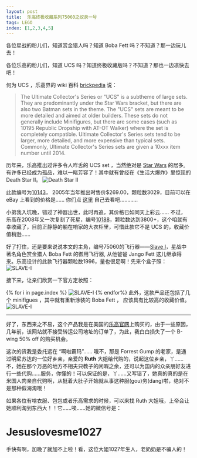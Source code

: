 ```yaml
---
layout: post
title:  乐高终极收藏系列75060之奴隶一号
tags: LEGO
index: [1,2,3,4,5]
---
```

各位星战的粉儿们，知道赏金猎人吗？知道 Boba Fett 吗？不知道？那一边玩儿去！

各位乐高的粉儿们，知道 UCS 吗？知道终极收藏版吗？不知道？那也一边凉快去吧！

<!--more-->

何为 UCS ，乐高界的 wiki 百科 [brickpedia](http://lego.wikia.com/wiki/LEGO_Wiki) 说：
>The Ultimate Collector's Series or "UCS" is a subtheme of large sets. They are predominantly under the Star Wars bracket, but there are also two Batman sets in the theme. The "UCS" sets are meant to be more detailed and aimed at older builders. These sets do not generally include Minifigures, but there are some cases (such as 10195 Republic Dropship with AT-OT Walker) where the set is completely compatible. Ultimate Collector's Series sets tend to be larger, more detailed, and more expensive than typical sets. Commonly, Ultimate Collector's Series sets are given a 10xxx item number until 2014.

历年来，乐高推出过许多令人咋舌的 UCS set ，当然绝对是 [Star Wars](http://brickset.com/sets/theme-Star-Wars/subtheme-Ultimate-Collector-Series) 的居多, 有许多已经成为孤品，难以一睹芳容了！其中就有曾经在《生活大爆炸》里惊现的 Death Star II。
<img src="{{'/img/lego75060/sheldon-with-lego-death-star.jpg' | prepend: site.baseurl}}" alt="Death Star II" class="img-responsive center-block">

此款编号为[10143](http://brickset.com/sets/10143-1/Death-Star-II)， 2005年当年推出时售价$269.00，颗粒数3029，目前可以在 eBay 上看到的价格是…… 你们点 [这里](http://www.ebay.com/sch/i.html?_from=R40&_trksid=p2050601.m570.l1313.TR11.TRC1.A0.H0.Xlego+10143.TRS0&_nkw=lego+10143&_sacat=0) 自己去看吧…………

小弟我入坑晚，错过了神器出世，此时再追，其价格已如同天上彩云…… 不过，乐高在2008年又一次复刻了死星，编号[10188](http://brickset.com/sets/10188-1/Death-Star)，颗粒数达到3800+，这个咱就有幸收藏了，目前正静静的躺在咱家的大衣柜里，可惜此款它不是 UCS 的，收藏价值稍逊……

好了打住，还是要来说说本文的主角，编号75060的飞行器——[Slave I](http://baike.baidu.com/view/11586247.htm)，星战中著名角色赏金猎人 Boba Fett 的御用飞行器, 从他爸爸 Jango Fett 这儿继承得来。乐高设计的此款飞行器颗粒数1996，量也很足啊！先来个盒子照：
<img src="{{'/img/lego75060/lego-75060-box.jpg' | prepend: site.baseurl}}" alt="SLAVE-I" class="img-responsive center-block">

接下来，让亲们欣赏一下官方定妆照：

{% for i in page.index %}
<img src="{{'/img/lego75060/' | prepend: site.baseurl}}lego-75060-{{i}}.jpg" alt="SLAVE-I" class="img-responsive center-block">
{% endfor%}
此外，这款产品还包括了几个 minifigues ，其中就有重新涂装的 Boba Fett ， 应该具有比较高的收藏价值。
<img src="{{'/img/lego75060/lego-75060-minifigs.jpg' | prepend: site.baseurl}}" alt="SLAVE-I" class="img-responsive center-block">

<hr>

好了，东西来之不易，这个产品我是在美国的[乐高官网](http://shop.lego.com/)上购买的，由于一些原因，几年前，该网站就不接受转运公司地址的订单了，为此，我白白损失了一个 B-wing 50% off 的购买机会。

这次的货我是委托远在 “啊啦霸玛”…… 哦不，那是 Forrest Gump 的老家，是通过明尼苏达的一位好乡亲，亲爱的 __Ruth__ 大姐给代购的，说起这位乡亲，丫……不，她在那个万恶的地方不相夫只教子的闲暇之余，还可以为国内的众亲朋好友进行一些代购……服务，你懂的！可以保证的是，丫……又写错了，她真的真的是在米国人肉亲自代购啊，从挺着大肚子开始就从事这种服(gou)务(dang)啦，绝对不是那种假海淘哦！

如果各位有啥衣服、包包或者乐高需求的时候，可以来找 Ruth 大姐哦，上帝会让她顺利淘到东西大！！它……唉……她的微信号是：

# Jesuslovesme1027

手快有啊，加晚了就加不上啦！看，这位大姐1027年生人，老奶奶是不骗人的！
